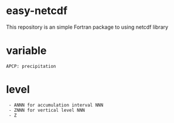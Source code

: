# easy-netcdf
This repository is an simple Fortran package to using netcdf library

# variable
```
APCP: precipitation
```
# level
```
 - ANNN for accumulation interval NNN
 - ZNNN for vertical level NNN
 - Z
```

